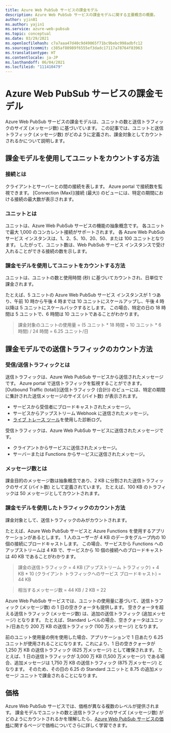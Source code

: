 ```yaml
---
title: Azure Web PubSub サービスの課金モデル
description: Azure Web PubSub サービスの課金モデルに関する主要概念の概要。
author: yjin81
ms.author: yajin1
ms.service: azure-web-pubsub
ms.topic: conceptual
ms.date: 03/29/2021
ms.openlocfilehash: c7a7aaa47d40c9d49065f71bc9bebc998adbfc12
ms.sourcegitcommit: c385af80989f6555ef3dadc17117a78764f83963
ms.translationtype: HT
ms.contentlocale: ja-JP
ms.lasthandoff: 06/04/2021
ms.locfileid: "111410479"
---
```

# <a name="billing-model-of-azure-web-pubsub-service"></a>Azure Web PubSub サービスの課金モデル

Azure Web PubSub サービスの課金モデルは、ユニットの数と送信トラフィックのサイズ (メッセージ数) に基づいています。 この記事では、ユニットと送信トラフィック (メッセージ数) がどのように定義され、課金対象としてカウントされるかについて説明します。

## <a name="how-units-are-counted-with-billing-model"></a>課金モデルを使用してユニットをカウントする方法

### <a name="what-is-the-connection"></a>接続とは

クライアントとサーバーとの間の接続を表します。 Azure portal で接続数を監視できます。 [Connection (Max)]\(接続 (最大)\) のビューには、特定の期間における接続の最大数が表示されます。 

### <a name="what-is-the-unit"></a>ユニットとは

ユニットは、Azure Web PubSub サービスの機能の抽象概念です。 各ユニットで最大 1,000 のコンカレント接続がサポートされます。 各 Azure Web PubSub サービス インスタンスは、1、2、5、10、20、50、または 100 ユニットとなります。 したがって、ユニット数は、Web PubSub サービス インスタンスで受け入れることができる接続の数を示します。

###  <a name="how-units-are-counted-with-billing-model"></a>課金モデルを使用してユニットをカウントする方法

ユニットは、ユニットの数と使用時間 (秒) に基づいてカウントされ、日単位で課金されます。 

たとえば、5 ユニットの Azure Web PubSub サービス インスタンスが 1 つあり、午前 10 時から午後 4 時までは 10 ユニットにスケールアップし、午後 4 時以降は 5 ユニットにスケールバックするとします。 この場合、特定の日の 18 時間は 5 ユニットで、6 時間は 10 ユニットであることがわかります。

> 課金対象のユニットの使用量 = (5 ユニット * 18 時間 + 10 ユニット * 6 時間) / 24 時間 = 6.25 ユニット/日

## <a name="how-outbound-traffic-is-counted-with-billing-model"></a>課金モデルでの送信トラフィックのカウント方法

### <a name="what-is-inboundoutbound-traffic"></a>受信/送信トラフィックとは 

送信トラフィックは、Azure Web PubSub サービスから送信されたメッセージです。 Azure portal で送信トラフィックを監視することができます。 [Outbound Traffic (total)]\(送信トラフィック (合計)\) のビューには、特定の期間に集計された送信メッセージのサイズ (バイト数) が表示されます。

- サービスから受信者にブロードキャストされたメッセージ。
- サービスからアップストリーム Webhook に送信されたメッセージ。
- [ライブ トレース ツール](./howto-troubleshoot-diagnostic-logs.md#capture-diagnostic-logs-with-azure-web-pubsub-service-live-trace-tool)を使用した診断ログ。 

受信トラフィックは、Azure Web PubSub サービスに送信されたメッセージです。 

- クライアントからサービスに送信されたメッセージ。
- サーバーまたは Functions からサービスに送信されたメッセージ。

### <a name="what-is-message-count"></a>メッセージ数とは

課金目的のメッセージ数は抽象概念であり、2 KB に分割された送信トラフィックのサイズ (バイト数) として定義されています。 たとえば、100 KB のトラフィックは 50 メッセージとしてカウントされます。  

### <a name="how-traffic-is-counted-with-billing-model"></a>課金モデルを使用したトラフィックのカウント方法

課金対象として、送信トラフィックのみがカウントされます。 

たとえば、Azure Web PubSub サービスと Azure Functions を使用するアプリケーションがあるとします。 1 人のユーザーが 4 KB のデータをグループ内の 10 個の接続にブロードキャストします。 この場合、サービスから Functions へのアップストリームは 4 KB で、サービスから 10 個の接続へのブロードキャストは 40 KB であることがわかります。

> 課金の送信トラフィック = 4 KB (アップストリーム トラフィック) + 4 KB * 10 (クライアント トラフィックへのサービス ブロードキャスト) = 44 KB

> 相当するメッセージ数 = 44 KB / 2 KB = 22

Azure Web PubSub サービスでは、ユニットの使用量に基づいて、送信トラフィック (メッセージ数) の 1 日の空きクォータも提供します。 空きクォータを超える送信トラフィック (メッセージ数) は、追加の送信トラフィック (追加メッセージ) となります。 たとえば、Standard レベルの場合、空きクォータはユニット/日あたり 200 万 KB の送信トラフィック (100 万メッセージ) となります。

前のユニット使用量の例を使用した場合、アプリケーションで 1 日あたり 6.25 ユニットが使用されることになります。これにより、1 日の空きクォータが 1,250 万 KB の送信トラフィック (625 万メッセージ) として確保されます。 たとえば、1 日の送信トラフィックが 3,000 万 KB (1,500 万メッセージ) である場合、追加メッセージは 1,750 万 KB の送信トラフィック (875 万メッセージ) となります。 そのため、その日の 6.25 の Standard ユニットと 8.75 の追加メッセージ ユニットで課金されることになります。

## <a name="pricing"></a>価格 

Azure Web PubSub サービスでは、価格が異なる複数のレベルが提供されます。 課金モデルでユニットの数と送信トラフィックのサイズ (メッセージ数) がどのようにカウントされるかを理解したら、[Azure Web PubSub サービスの価格](https://azure.microsoft.com/pricing/details/web-pubsub)に関するページで価格についてさらに詳しく学習できます。





